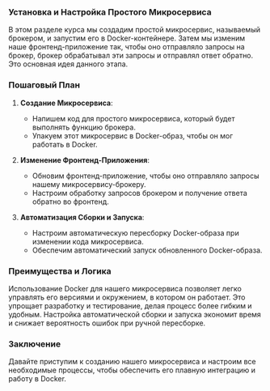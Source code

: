 ### Установка и Настройка Простого Микросервиса

В этом разделе курса мы создадим простой микросервис, называемый брокером, и запустим его в Docker-контейнере. Затем мы изменим наше фронтенд-приложение так, чтобы оно отправляло запросы на брокер, брокер обрабатывал эти запросы и отправлял ответ обратно. Это основная идея данного этапа.

### Пошаговый План

1. **Создание Микросервиса**:
    - Напишем код для простого микросервиса, который будет выполнять функцию брокера.
    - Упакуем этот микросервис в Docker-образ, чтобы он мог работать в Docker.

2. **Изменение Фронтенд-Приложения**:
    - Обновим фронтенд-приложение, чтобы оно отправляло запросы нашему микросервису-брокеру.
    - Настроим обработку запросов брокером и получение ответа обратно во фронтенд.

3. **Автоматизация Сборки и Запуска**:
    - Настроим автоматическую пересборку Docker-образа при изменении кода микросервиса.
    - Обеспечим автоматический запуск обновленного Docker-образа.

### Преимущества и Логика

Использование Docker для нашего микросервиса позволяет легко управлять его версиями и окружением, в котором он работает. Это упрощает разработку и тестирование, делая процесс более гибким и удобным. Настройка автоматической сборки и запуска экономит время и снижает вероятность ошибок при ручной пересборке.

### Заключение

Давайте приступим к созданию нашего микросервиса и настроим все необходимые процессы, чтобы обеспечить его плавную интеграцию и работу в Docker.